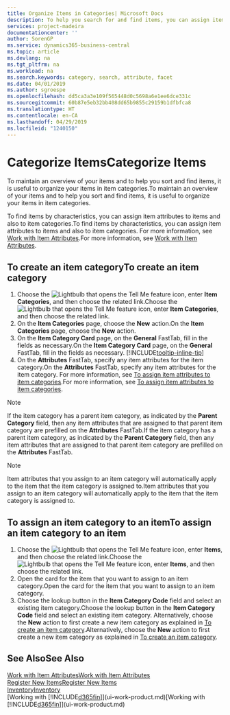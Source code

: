 ```yaml
---
title: Organize Items in Categories| Microsoft Docs
description: To help you search for and find items, you can assign item attributes and organize items in categories.
services: project-madeira
documentationcenter: ''
author: SorenGP
ms.service: dynamics365-business-central
ms.topic: article
ms.devlang: na
ms.tgt_pltfrm: na
ms.workload: na
ms.search.keywords: category, search, attribute, facet
ms.date: 04/01/2019
ms.author: sgroespe
ms.openlocfilehash: dd5ca3a3e109f565448d0c5698a6e1ee6dce331c
ms.sourcegitcommit: 60b87e5eb32bb408dd65b9855c29159b1dfbfca8
ms.translationtype: HT
ms.contentlocale: en-CA
ms.lasthandoff: 04/29/2019
ms.locfileid: "1240150"
---
```

# <a name="categorize-items"></a><span data-ttu-id="f7205-103">Categorize Items</span><span class="sxs-lookup"><span data-stu-id="f7205-103">Categorize Items</span></span>
<span data-ttu-id="f7205-104">To maintain an overview of your items and to help you sort and find items, it is useful to organize your items in item categories.</span><span class="sxs-lookup"><span data-stu-id="f7205-104">To maintain an overview of your items and to help you sort and find items, it is useful to organize your items in item categories.</span></span>

<span data-ttu-id="f7205-105">To find items by characteristics, you can assign item attributes to items and also to item categories.</span><span class="sxs-lookup"><span data-stu-id="f7205-105">To find items by characteristics, you can assign item attributes to items and also to item categories.</span></span> <span data-ttu-id="f7205-106">For more information, see [Work with Item Attributes](inventory-how-work-item-attributes.md).</span><span class="sxs-lookup"><span data-stu-id="f7205-106">For more information, see [Work with Item Attributes](inventory-how-work-item-attributes.md).</span></span>

## <a name="to-create-an-item-category"></a><span data-ttu-id="f7205-107">To create an item category</span><span class="sxs-lookup"><span data-stu-id="f7205-107">To create an item category</span></span>
1. <span data-ttu-id="f7205-108">Choose the ![Lightbulb that opens the Tell Me feature](media/ui-search/search_small.png "Tell me what you want to do") icon, enter **Item Categories**, and then choose the related link.</span><span class="sxs-lookup"><span data-stu-id="f7205-108">Choose the ![Lightbulb that opens the Tell Me feature](media/ui-search/search_small.png "Tell me what you want to do") icon, enter **Item Categories**, and then choose the related link.</span></span>
2. <span data-ttu-id="f7205-109">On the **Item Categories** page, choose the **New** action.</span><span class="sxs-lookup"><span data-stu-id="f7205-109">On the **Item Categories** page, choose the **New** action.</span></span>
3. <span data-ttu-id="f7205-110">On the **Item Category Card** page, on the **General** FastTab, fill in the fields as necessary.</span><span class="sxs-lookup"><span data-stu-id="f7205-110">On the **Item Category Card** page, on the **General** FastTab, fill in the fields as necessary.</span></span> [!INCLUDE[tooltip-inline-tip](includes/tooltip-inline-tip_md.md)]
4. <span data-ttu-id="f7205-111">On the **Attributes** FastTab, specify any item attributes for the item category.</span><span class="sxs-lookup"><span data-stu-id="f7205-111">On the **Attributes** FastTab, specify any item attributes for the item category.</span></span> <span data-ttu-id="f7205-112">For more information, see [To assign item attributes to item categories](inventory-how-work-item-attributes.md#to-assign-item-attributes-to-item-categories).</span><span class="sxs-lookup"><span data-stu-id="f7205-112">For more information, see [To assign item attributes to item categories](inventory-how-work-item-attributes.md#to-assign-item-attributes-to-item-categories).</span></span>

> [!NOTE]  
>   <span data-ttu-id="f7205-113">If the item category has a parent item category, as indicated by the **Parent Category** field, then any item attributes that are assigned to that parent item category are prefilled on the **Attributes** FastTab.</span><span class="sxs-lookup"><span data-stu-id="f7205-113">If the item category has a parent item category, as indicated by the **Parent Category** field, then any item attributes that are assigned to that parent item category are prefilled on the **Attributes** FastTab.</span></span>

> [!NOTE]  
>   <span data-ttu-id="f7205-114">Item attributes that you assign to an item category will automatically apply to the item that the item category is assigned to.</span><span class="sxs-lookup"><span data-stu-id="f7205-114">Item attributes that you assign to an item category will automatically apply to the item that the item category is assigned to.</span></span>

## <a name="to-assign-an-item-category-to-an-item"></a><span data-ttu-id="f7205-115">To assign an item category to an item</span><span class="sxs-lookup"><span data-stu-id="f7205-115">To assign an item category to an item</span></span>
1. <span data-ttu-id="f7205-116">Choose the ![Lightbulb that opens the Tell Me feature](media/ui-search/search_small.png "Tell me what you want to do") icon, enter **Items**, and then choose the related link.</span><span class="sxs-lookup"><span data-stu-id="f7205-116">Choose the ![Lightbulb that opens the Tell Me feature](media/ui-search/search_small.png "Tell me what you want to do") icon, enter **Items**, and then choose the related link.</span></span>
2. <span data-ttu-id="f7205-117">Open the card for the item that you want to assign to an item category.</span><span class="sxs-lookup"><span data-stu-id="f7205-117">Open the card for the item that you want to assign to an item category.</span></span>
3. <span data-ttu-id="f7205-118">Choose the lookup button in the **Item Category Code** field and select an existing item category.</span><span class="sxs-lookup"><span data-stu-id="f7205-118">Choose the lookup button in the **Item Category Code** field and select an existing item category.</span></span> <span data-ttu-id="f7205-119">Alternatively, choose the **New** action to first create a new item category as explained in [To create an item category](inventory-how-categorize-items.md#to-create-an-item-category).</span><span class="sxs-lookup"><span data-stu-id="f7205-119">Alternatively, choose the **New** action to first create a new item category as explained in [To create an item category](inventory-how-categorize-items.md#to-create-an-item-category).</span></span>

## <a name="see-also"></a><span data-ttu-id="f7205-120">See Also</span><span class="sxs-lookup"><span data-stu-id="f7205-120">See Also</span></span>
[<span data-ttu-id="f7205-121">Work with Item Attributes</span><span class="sxs-lookup"><span data-stu-id="f7205-121">Work with Item Attributes</span></span>](inventory-how-work-item-attributes.md)  
[<span data-ttu-id="f7205-122">Register New Items</span><span class="sxs-lookup"><span data-stu-id="f7205-122">Register New Items</span></span>](inventory-how-register-new-items.md)  
[<span data-ttu-id="f7205-123">Inventory</span><span class="sxs-lookup"><span data-stu-id="f7205-123">Inventory</span></span>](inventory-manage-inventory.md)  
<span data-ttu-id="f7205-124">[Working with [!INCLUDE[d365fin](includes/d365fin_md.md)]](ui-work-product.md)</span><span class="sxs-lookup"><span data-stu-id="f7205-124">[Working with [!INCLUDE[d365fin](includes/d365fin_md.md)]](ui-work-product.md)</span></span>
